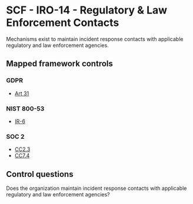 # SCF - IRO-14 - Regulatory & Law Enforcement Contacts
Mechanisms exist to maintain incident response contacts with applicable regulatory and law enforcement agencies. 
## Mapped framework controls
### GDPR
- [Art 31](../gdpr/art31.md)
  
### NIST 800-53
- [IR-6](../nist80053/ir-6.md)
  
### SOC 2
- [CC2.3](../soc2/cc23.md)
- [CC7.4](../soc2/cc74.md)
  
## Control questions
Does the organization maintain incident response contacts with applicable regulatory and law enforcement agencies? 
  